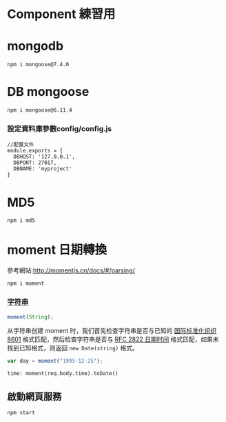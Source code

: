 # Component 練習用

# mongodb 

``` 
npm i mongoose@7.4.0
```

# DB  mongoose

```
npm i mongoose@6.11.4

```

### 設定資料庫參數config/config.js

```
//配置文件
module.exports = {
  DBHOST: '127.0.0.1',
  DBPORT: 27017,
  DBNAME: 'myproject'
}
```

# MD5

```
npm i md5
```

# moment 日期轉換

參考網站:http://momentjs.cn/docs/#/parsing/

```
npm i moment
```

### [字符串](http://momentjs.cn/docs/#/parsing/string/) 

```js
moment(String);
```

从字符串创建 moment 时，我们首先检查字符串是否与已知的 [国际标准化组织 8601](https://en.wikipedia.org/wiki/ISO_8601) 格式匹配，然后检查字符串是否与 [RFC 2822 日期时间](https://tools.ietf.org/html/rfc2822#section-3.3) 格式匹配，如果未找到已知格式，则返回 `new Date(string)` 格式。

```javascript
var day = moment("1995-12-25");
```

```
time: moment(req.body.time).toDate()
```

## 啟動網頁服務

```
npm start
```







